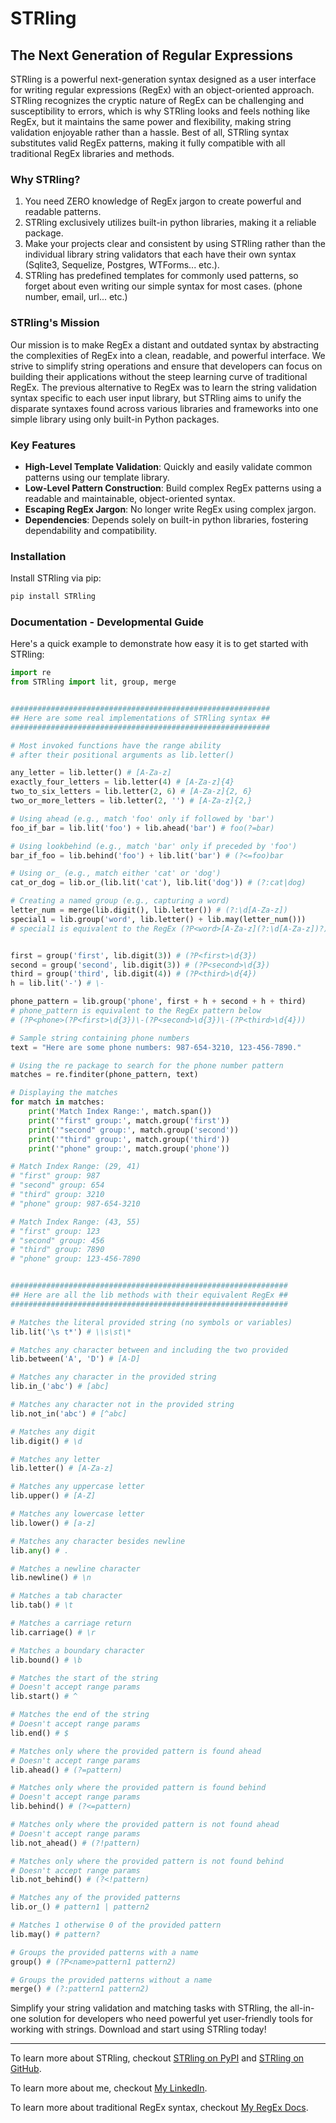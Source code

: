# STRling

## The Next Generation of Regular Expressions

STRling is a powerful next-generation syntax designed as a user interface for writing regular expressions (RegEx) with an object-oriented approach. STRling recognizes the cryptic nature of RegEx can be challenging and susceptibility to errors, which is why STRling looks and feels nothing like RegEx, but it maintains the same power and flexibility, making string validation enjoyable rather than a hassle. Best of all, STRling syntax substitutes valid RegEx patterns, making it fully compatible with all traditional RegEx libraries and methods.

### Why STRling?

1. You need ZERO knowledge of RegEx jargon to create powerful and readable patterns.
2. STRling exclusively utilizes built-in python libraries, making it a reliable package.
3. Make your projects clear and consistent by using STRling rather than the individual library string validators that each have their own syntax (Sqlite3, Sequelize, Postgres, WTForms... etc.).
4. STRling has predefined templates for commonly used patterns, so forget about even writing our simple syntax for most cases. (phone number, email, url... etc.)

### STRling's Mission

Our mission is to make RegEx a distant and outdated syntax by abstracting the complexities of RegEx into a clean, readable, and powerful interface. We strive to simplify string operations and ensure that developers can focus on building their applications without the steep learning curve of traditional RegEx. The previous alternative to RegEx was to learn the string validation syntax specific to each user input library, but STRling aims to unify the disparate syntaxes found across various libraries and frameworks into one simple library using only built-in Python packages.

### Key Features

- **High-Level Template Validation**: Quickly and easily validate common patterns using our template library.
- **Low-Level Pattern Construction**: Build complex RegEx patterns using a readable and maintainable, object-oriented syntax.
- **Escaping RegEx Jargon**: No longer write RegEx using complex jargon.
- **Dependencies**: Depends solely on built-in python libraries, fostering dependability and compatibility.

### Installation

Install STRling via pip:

```sh
pip install STRling
```

### Documentation - Developmental Guide

Here's a quick example to demonstrate how easy it is to get started with STRling:

```python
import re
from STRling import lit, group, merge


##########################################################
## Here are some real implementations of STRling syntax ##
##########################################################

# Most invoked functions have the range ability
# after their positional arguments as lib.letter()

any_letter = lib.letter() # [A-Za-z]
exactly_four_letters = lib.letter(4) # [A-Za-z]{4}
two_to_six_letters = lib.letter(2, 6) # [A-Za-z]{2, 6}
two_or_more_letters = lib.letter(2, '') # [A-Za-z]{2,}

# Using ahead (e.g., match 'foo' only if followed by 'bar')
foo_if_bar = lib.lit('foo') + lib.ahead('bar') # foo(?=bar)

# Using lookbehind (e.g., match 'bar' only if preceded by 'foo')
bar_if_foo = lib.behind('foo') + lib.lit('bar') # (?<=foo)bar

# Using or_ (e.g., match either 'cat' or 'dog')
cat_or_dog = lib.or_(lib.lit('cat'), lib.lit('dog')) # (?:cat|dog)

# Creating a named group (e.g., capturing a word)
letter_num = merge(lib.digit(), lib.letter()) # (?:\d[A-Za-z])
special1 = lib.group('word', lib.letter() + lib.may(letter_num()))
# special1 is equivalent to the RegEx (?P<word>[A-Za-z](?:\d[A-Za-z])?)


first = group('first', lib.digit(3)) # (?P<first>\d{3})
second = group('second', lib.digit(3)) # (?P<second>\d{3})
third = group('third', lib.digit(4)) # (?P<third>\d{4})
h = lib.lit('-') # \-

phone_pattern = lib.group('phone', first + h + second + h + third)
# phone_pattern is equivalent to the RegEx pattern below
# (?P<phone>(?P<first>\d{3})\-(?P<second>\d{3})\-(?P<third>\d{4}))

# Sample string containing phone numbers
text = "Here are some phone numbers: 987-654-3210, 123-456-7890."

# Using the re package to search for the phone number pattern
matches = re.finditer(phone_pattern, text)

# Displaying the matches
for match in matches:
    print('Match Index Range:', match.span())
    print('"first" group:', match.group('first'))
    print('"second" group:', match.group('second'))
    print('"third" group:', match.group('third'))
    print('"phone" group:', match.group('phone'))

# Match Index Range: (29, 41)
# "first" group: 987
# "second" group: 654
# "third" group: 3210
# "phone" group: 987-654-3210

# Match Index Range: (43, 55)
# "first" group: 123
# "second" group: 456
# "third" group: 7890
# "phone" group: 123-456-7890


##############################################################
## Here are all the lib methods with their equivalent RegEx ##
##############################################################

# Matches the literal provided string (no symbols or variables)
lib.lit('\s t*') # \\s\st\*

# Matches any character between and including the two provided
lib.between('A', 'D') # [A-D]

# Matches any character in the provided string
lib.in_('abc') # [abc]

# Matches any character not in the provided string
lib.not_in('abc') # [^abc]

# Matches any digit
lib.digit() # \d

# Matches any letter
lib.letter() # [A-Za-z]

# Matches any uppercase letter
lib.upper() # [A-Z]

# Matches any lowercase letter
lib.lower() # [a-z]

# Matches any character besides newline
lib.any() # .

# Matches a newline character
lib.newline() # \n

# Matches a tab character
lib.tab() # \t

# Matches a carriage return
lib.carriage() # \r

# Matches a boundary character
lib.bound() # \b

# Matches the start of the string
# Doesn't accept range params
lib.start() # ^

# Matches the end of the string
# Doesn't accept range params
lib.end() # $

# Matches only where the provided pattern is found ahead
# Doesn't accept range params
lib.ahead() # (?=pattern)

# Matches only where the provided pattern is found behind
# Doesn't accept range params
lib.behind() # (?<=pattern)

# Matches only where the provided pattern is not found ahead
# Doesn't accept range params
lib.not_ahead() # (?!pattern)

# Matches only where the provided pattern is not found behind
# Doesn't accept range params
lib.not_behind() # (?<!pattern)

# Matches any of the provided patterns
lib.or_() # pattern1 | pattern2

# Matches 1 otherwise 0 of the provided pattern
lib.may() # pattern?

# Groups the provided patterns with a name
group() # (?P<name>pattern1 pattern2)

# Groups the provided patterns without a name
merge() # (?:pattern1 pattern2)
```

Simplify your string validation and matching tasks with STRling, the all-in-one solution for developers who need powerful yet user-friendly tools for working with strings. Download and start using STRling today!

---

To learn more about STRling, checkout [STRling on PyPI](https://pypi.org/project/STRling/) and [STRling on GitHub](https://github.com/TheCyberLocal/STRling).

To learn more about me, checkout [My LinkedIn](https://www.linkedin.com/in/tzm01/).

To learn more about traditional RegEx syntax, checkout [My RegEx Docs](https://github.com/TheCyberLocal/styled-coding-notes/blob/main/regEx.md).
